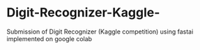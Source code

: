 # Digit-Recognizer-Kaggle-
Submission of Digit Recognizer (Kaggle competition) using fastai implemented on google colab
